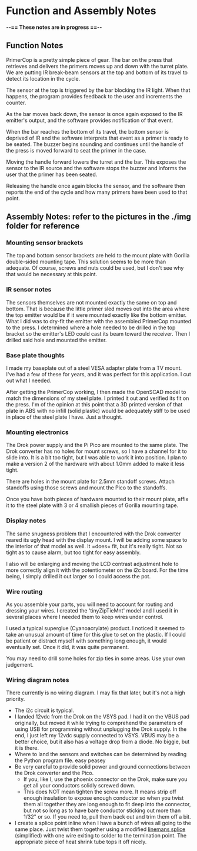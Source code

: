 # Function and Assembly Notes

**--== These notes are in progress ==--**

## Function Notes

PrimerCop is a pretty simple piece of gear.  The bar on the press that retrieves and delivers the primers moves up and down with the turret plate.  We are putting IR break-beam sensors at the top and bottom of its travel to detect its location in the cycle.

The sensor at the top is triggered by the bar blocking the IR light.  When that happens, the program provides feedback to the user and increments the counter.

As the bar moves back down, the sensor is once again exposed to the IR emitter's output, and the software provides notification of that event.

When the bar reaches the bottom of its travel, the bottom sensor is deprived of IR and the software interprets that event as a primer is ready to be seated.  The buzzer begins sounding and continues until the handle of the press is moved forward to seat the primer in the case.

Moving the handle forward lowers the turret and the bar.  This exposes the sensor to the IR source and the software stops the buzzer and informs the user that the primer has been seated.

Releasing the handle once again blocks the sensor, and the software then reports the end of the cycle and how many primers have been used to that point.

## Assembly Notes: refer to the pictures in the ./img folder for reference

### Mounting sensor brackets

The top and bottom sensor brackets are held to the mount plate with Gorilla double-sided mounting tape.  This solution seems to be more than adequate.  Of course, screws and nuts could be used, but I don't see why that would be necessary at this point.

### IR sensor notes

The sensors themselves are not mounted exactly the same on top and bottom.  That is because the little primer sled moves out into the area where the top emitter would be if it were mounted exactly like the bottom emitter.  What I did was to dry-fit the emitter with the assembled PrimerCop mounted to the press.  I determined where a hole needed to be drilled in the top bracket so the emitter's LED could cast its beam toward the receiver.  Then I drilled said hole and mounted the emitter.

### Base plate thoughts

I made my baseplate out of a steel VESA adapter plate from a TV mount.  I've had a few of these for years, and it was perfect for this application.  I cut out what I needed.

After getting the PrimerCop working, I then made the OpenSCAD model to match the dimensions of my steel plate.  I printed it out and verified its fit on the press.  I'm of the opinion at this point that a 3D printed version of that plate in ABS with no infill (solid plastic) would be adequately stiff to be used in place of the steel plate I have.  Just a thought.

### Mounting electronics

The Drok power supply and the Pi Pico are mounted to the same plate.  The Drok converter has no holes for mount screws, so I have a channel for it to slide into.  It is a bit too tight, but I was able to work it into position.  I plan to make a version 2 of the hardware with about 1.0mm added to make it less tight.

There are holes in the mount plate for 2.5mm standoff screws.  Attach standoffs using those screws and mount the Pico to the standoffs.

Once you have both pieces of hardware mounted to their mount plate, affix it to the steel plate with 3 or 4 smallish pieces of Gorilla mounting tape.

### Display notes

The same snugness problem that I encountered with the Drok converter reared its ugly head with the display mount.  I will be adding some space to the interior of that model as well.  It =does= fit, but it's really tight.  Not so tight as to cause alarm, but too tight for easy assembly.

I also will be enlarging and moving the LCD contrast adjustment hole to more correctly align it with the potentiometer on the i2c board.  For the time being, I simply drilled it out larger so I could access the pot.

### Wire routing

As you assemble your parts, you will need to account for routing and dressing your wires.  I created the 'tinyZipTieMnt' model and I used it in several places where I needed them to keep wires under control.

I used a typical superglue (Cyanoacrylate) product.  I noticed it seemed to take an unusual amount of time for this glue to set on the plastic.  If I could be patient or distract myself with something long enough, it would eventually set.  Once it did, it was quite permanent.

You may need to drill some holes for zip ties in some areas.  Use your own judgement.

### Wiring diagram notes

There currently is no wiring diagram.  I may fix that later, but it's not a high priority.

- The i2c circuit is typical.
- I landed 12vdc from the Drok on the VSYS pad.  I had it on the VBUS pad originally, but moved it while trying to comprehend the parameters of using USB for programming without unplugging the Drok supply.  In the end, I just left my 12vdc supply connected to VSYS.  VBUS may be a better choice, but it also has a voltage drop from a diode.  No biggie, but it is there.
- Where to land the sensors and switches can be determined by reading the Python program file.  easy peasey
- Be very careful to provide solid power and ground connections between the Drok converter and the Pico.
  - If you, like I, use the phoenix connector on the Drok, make sure you get all your conductors solidly screwed down.  
  - This does NOT mean tighten the screw more.  It means strip off enough insulation to expose enough conductor so when you twist them all together they are long enough to fit deep into the connector, but not so long as to have bare conductor sticking out more than 1/32" or so.  If you need to, pull them back out and trim them off a bit.
- I create a splice point inline when I have a bunch of wires all going to the same place.  Just twist them together using a modified [linemans splice](../img/lineman-splice.jpg) (simplified) with one wire exiting to solder to the termination point.  The appropriate piece of heat shrink tube tops it off nicely.
